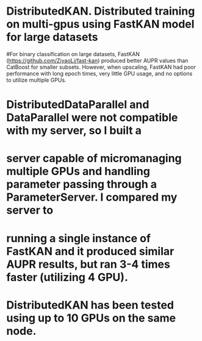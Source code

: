 # DistributedKAN. Distributed training on multi-gpus using FastKAN model for large datasets
#For binary classification on large datasets, FastKAN (https://github.com/ZiyaoLi/fast-kan) produced better AUPR values than CatBoost for smaller subsets. However, when upscaling, FastKAN had poor performance with long epoch times, very little GPU usage, and no options to utilize multiple GPUs.
# 
#  DistributedDataParallel and DataParallel were not compatible with my server, so I built a 
# server capable of micromanaging multiple GPUs and handling parameter passing through a ParameterServer. I compared my server to
# running a single instance of FastKAN and it produced similar AUPR results, but ran 3-4 times faster (utilizing 4 GPU).
#
# DistributedKAN has been tested using up to 10 GPUs on the same node.
